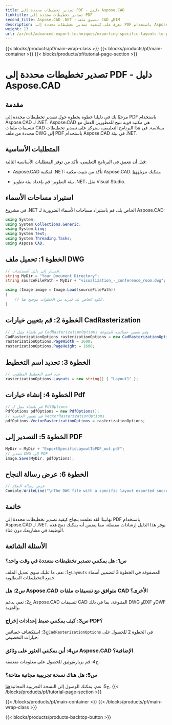 ```yaml
---
title: تصدير تخطيطات محددة إلى PDF - دليل Aspose.CAD
linktitle: تصدير تخطيطات محددة إلى PDF
second_title: Aspose.CAD .NET - تنسيق ملف CAD وBIM
description: تعرف على كيفية تصدير تخطيطات محددة إلى PDF باستخدام Aspose.CAD لـ .NET. دليل خطوة بخطوة للتكامل السلس.
weight: 13
url: /ar/net/advanced-export-techniques/exporting-specific-layouts-to-pdf/
---
```


{{< blocks/products/pf/main-wrap-class >}}
{{< blocks/products/pf/main-container >}}
{{< blocks/products/pf/tutorial-page-section >}}

# تصدير تخطيطات محددة إلى PDF - دليل Aspose.CAD

## مقدمة

مرحبًا بك في دليلنا خطوة بخطوة حول تصدير تخطيطات محددة إلى PDF باستخدام Aspose.CAD لـ .NET. Aspose.CAD هي مكتبة قوية تتيح للمطورين العمل مع تنسيقات ملفات CAD بسلاسة. في هذا البرنامج التعليمي، سنركز على تصدير تخطيطات محددة من ملف DWG إلى PDF باستخدام Aspose.CAD في بيئة .NET.

## المتطلبات الأساسية

قبل أن نتعمق في البرنامج التعليمي، تأكد من توفر المتطلبات الأساسية التالية:

-  Aspose.CAD لمكتبة .NET: تأكد من تثبيت مكتبة Aspose.CAD. يمكنك تنزيله[هنا](https://releases.aspose.com/cad/net/).

- بيئة التطوير: قم بإعداد بيئة تطوير .NET، مثل Visual Studio.

## استيراد مساحات الأسماء

في مشروع .NET الخاص بك، قم باستيراد مساحات الأسماء الضرورية لـ Aspose.CAD:

```csharp
using System;
using System.Collections.Generic;
using System.Linq;
using System.Text;
using System.Threading.Tasks;
using Aspose.CAD;
```

## الخطوة 1: تحميل ملف DWG

```csharp
// المسار إلى دليل المستندات.
string MyDir = "Your Document Directory";
string sourceFilePath = MyDir + "visualization_-_conference_room.dwg";

using (Image image = Image.Load(sourceFilePath))
{
    // الكود الخاص بك لمزيد من الخطوات موجود هنا.
}
```

## الخطوة 2: قم بتعيين خيارات CadRasterization

```csharp
// قم بإنشاء مثيل لـ CadRasterizationOptions وقم بتعيين خصائصه المتنوعة
CadRasterizationOptions rasterizationOptions = new CadRasterizationOptions();
rasterizationOptions.PageWidth = 1600;
rasterizationOptions.PageHeight = 1600;
```

## الخطوة 3: تحديد اسم التخطيط

```csharp
// حدد اسم التخطيط المطلوب
rasterizationOptions.Layouts = new string[] { "Layout1" };
```

## الخطوة 4: إنشاء خيارات Pdf

```csharp
// قم بإنشاء مثيل لـ PdfOptions
PdfOptions pdfOptions = new PdfOptions();
// قم بتعيين الخاصية VectorRasterizationOptions
pdfOptions.VectorRasterizationOptions = rasterizationOptions;
```

## الخطوة 5: التصدير إلى PDF

```csharp
MyDir = MyDir + "ExportSpecificLayoutToPDF_out.pdf";
// تصدير DWG إلى PDF
image.Save(MyDir, pdfOptions);
```

## الخطوة 6: عرض رسالة النجاح

```csharp
// عرض رسالة النجاح
Console.WriteLine("\nThe DWG file with a specific layout exported successfully to PDF.\nFile saved at " + MyDir);
```

## خاتمة

تهانينا! لقد تعلمت بنجاح كيفية تصدير تخطيطات محددة إلى PDF باستخدام Aspose.CAD لـ .NET. يوفر هذا الدليل إرشادات مفصلة، مما يضمن أنه يمكنك دمج هذه الوظيفة في مشاريعك دون عناء.

## الأسئلة الشائعة

### س1: هل يمكنني تصدير تخطيطات متعددة في وقت واحد؟

 ج1: نعم، ما عليك سوى تعديل الملف`Layouts` المصفوفة في الخطوة 3 لتضمين أسماء جميع التخطيطات المطلوبة.

### س2: هل Aspose.CAD متوافق مع تنسيقات ملفات CAD الأخرى؟

ج2: نعم، يدعم Aspose.CAD تنسيقات CAD المتنوعة، بما في ذلك DWG وDXF وDWF والمزيد.

### س3: كيف يمكنني ضبط إعدادات إخراج PDF؟

 ج3: استكشاف خصائص`CadRasterizationOptions` في الخطوة 2 للحصول على خيارات التخصيص.

### س4: أين يمكنني العثور على وثائق Aspose.CAD الإضافية؟

 ج4: قم بزيارة[توثيق](https://reference.aspose.com/cad/net/) للحصول على معلومات متعمقة.

### س5: هل هناك نسخة تجريبية مجانية متاحة؟

 ج5: نعم، يمكنك الوصول إلى النسخة التجريبية المجانية[هنا](https://releases.aspose.com/).
{{< /blocks/products/pf/tutorial-page-section >}}

{{< /blocks/products/pf/main-container >}}
{{< /blocks/products/pf/main-wrap-class >}}

{{< blocks/products/products-backtop-button >}}
